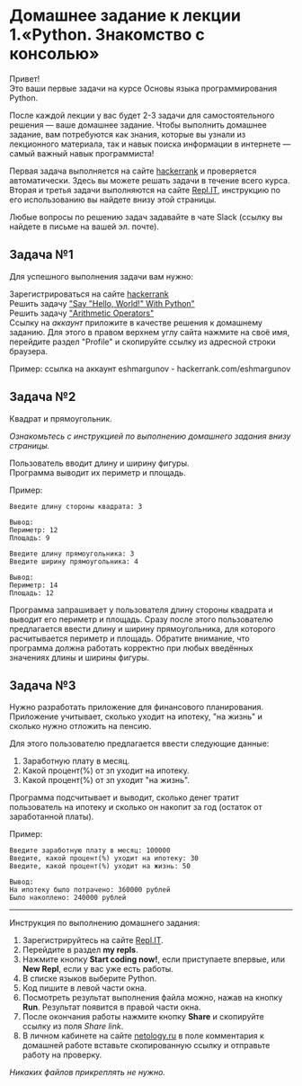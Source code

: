 # Домашнее задание к лекции 1.«Python. Знакомство с консолью»

Привет! <br>
Это ваши первые задачи на курсе Основы языка программирования Python.

После каждой лекции у вас будет 2-3 задачи для самостоятельного решения — ваше домашнее задание. Чтобы выполнить домашнее задание, вам потребуются как знания, которые вы узнали из лекционного материала, так и навык поиска информации в интернете — самый важный навык программиста!

Первая задача выполняется на сайте [hackerrank](https://www.hackerrank.com) и проверяется автоматически. Здесь вы можете решать задачи в течение всего курса. 
Вторая и третья задачи выполняются на сайте [Repl.IT](https://repl.it/), инструкцию по его использованию вы найдете внизу этой страницы. 

Любые вопросы по решению задач задавайте в чате Slack (ссылку вы найдете в письме на вашей эл. почте).

## Задача №1
Для успешного выполнения задачи вам нужно:

Зарегистрироваться на сайте [hackerrank](https://www.hackerrank.com)  
Решить задачу ["Say "Hello, World!" With Python"](https://www.hackerrank.com/challenges/py-hello-world/problem)  
Решить задачу ["Arithmetic Operators"](https://www.hackerrank.com/challenges/python-arithmetic-operators/problem)  
Ссылку на *аккаунт* приложите в качестве решения к домашнему заданию. Для этого в правом верхнем углу сайта нажмите на своё имя, перейдите раздел "Profile" и скопируйте ссылку из адресной строки браузера.

Пример: ссылка на аккаунт eshmargunov - hackerrank.com/eshmargunov

## Задача №2
Квадрат и прямоугольник.  

*Ознакомьтесь с инструкцией по выполнению домашнего задания внизу страницы.*

Пользователь вводит длину и ширину фигуры.   
Программа выводит их периметр и площадь.  

Пример:
```
Введите длину стороны квадрата: 3

Вывод:
Периметр: 12
Площадь: 9

Введите длину прямоугольника: 3
Введите ширину прямоугольника: 4

Вывод:
Периметр: 14
Площадь: 12
```

Программа запрашивает у пользователя длину стороны квадрата и выводит его периметр и площадь. Сразу после этого пользователю предлагается ввести длину и ширину прямоугольника, для которого расчитывается периметр и площадь. 
Обратите внимание, что программа должна работать корректно при любых введённых значениях длины и ширины фигуры. 

## Задача №3
Нужно разработать приложение для финансового планирования.  
Приложение учитывает, сколько уходит на ипотеку, "на жизнь" и сколько нужно отложить на пенсию.  

Для этого пользователю предлагается ввести следующие данные: 

1. Заработную плату в месяц.  
2. Какой процент(%) от зп уходит на ипотеку.  
3. Какой процент(%) от зп уходит "на жизнь".    

Программа подсчитывает и выводит, сколько денег тратит пользователь на ипотеку и сколько он накопит за год (остаток от заработанной платы).  

Пример:  
```
Введите заработную плату в месяц: 100000
Введите, какой процент(%) уходит на ипотеку: 30
Введите, какой процент(%) уходит на жизнь: 50

Вывод:
На ипотеку было потрачено: 360000 рублей
Было накоплено: 240000 рублей
```

---
Инструкция по выполнению домашнего задания:

1. Зарегистрируйтесь на сайте [Repl.IT](https://repl.it/).
2. Перейдите в раздел **my repls**.
3. Нажмите кнопку **Start coding now!**, если приступаете впервые, или **New Repl**, если у вас уже есть работы.
4. В списке языков выберите Python.
5. Код пишите в левой части окна.
6. Посмотреть результат выполнения файла можно, нажав на кнопку **Run**. Результат появится в правой части окна.
7. После окончания работы нажмите кнопку **Share** и скопируйте ссылку из поля *Share link*.
8. В личном кабинете на сайте [netology.ru](http://netology.ru/) в поле комментария к домашней работе вставьте скопированную ссылку и отправьте работу на проверку.

*Никаких файлов прикреплять не нужно.*
